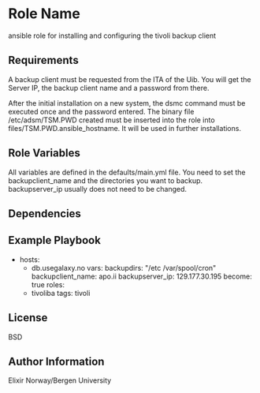Role Name
=========

ansible role for installing and configuring the tivoli backup client

Requirements
------------

A backup client must be requested from the ITA of the Uib.
You will get the Server IP, the backup client name and a password from there.

After the initial installation on a new system, the dsmc command must be executed once and the password entered. The binary file /etc/adsm/TSM.PWD created must be inserted into the role into  files/TSM.PWD.ansible_hostname.
It will be used in further installations.


Role Variables
--------------

All variables are defined in the defaults/main.yml file. 
You need to set the backupclient_name and the directories you want to backup.
backupserver_ip usually does not need to be changed.



Dependencies
------------


Example Playbook
----------------

- hosts:
    - db.usegalaxy.no
  vars:
    backupdirs: "/etc /var/spool/cron"
    backupclient_name: apo.ii
    backupserver_ip: 129.177.30.195
  become: true
  roles:
    - tivoliba
  tags: tivoli


License
-------

BSD

Author Information
------------------

Elixir Norway/Bergen University
